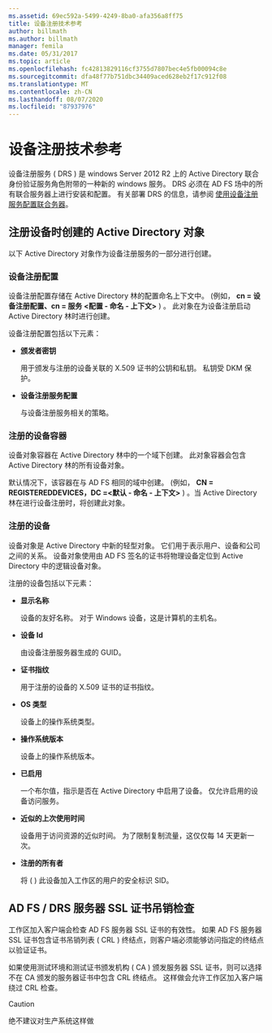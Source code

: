```yaml
---
ms.assetid: 69ec592a-5499-4249-8ba0-afa356a8ff75
title: 设备注册技术参考
author: billmath
ms.author: billmath
manager: femila
ms.date: 05/31/2017
ms.topic: article
ms.openlocfilehash: fc42813829116cf3755d7807bec4e5fb00094c8e
ms.sourcegitcommit: dfa48f77b751dbc34409aced628eb2f17c912f08
ms.translationtype: MT
ms.contentlocale: zh-CN
ms.lasthandoff: 08/07/2020
ms.locfileid: "87937976"
---
```

# <a name="device-registration-technical-reference"></a>设备注册技术参考
设备注册服务 \( DRS \) 是 windows Server 2012 R2 上的 Active Directory 联合身份验证服务角色附带的一种新的 windows 服务。  DRS 必须在 AD FS 场中的所有联合服务器上进行安装和配置。  有关部署 DRS 的信息，请参阅 [使用设备注册服务配置联合务器](/previous-versions/windows/it-pro/windows-server-2012-R2-and-2012/dn486831(v=ws.11))。

## <a name="active-directory-objects-created-when-a-device-is-registered"></a>注册设备时创建的 Active Directory 对象
以下 Active Directory 对象作为设备注册服务的一部分进行创建。

### <a name="device-registration-configuration"></a>设备注册配置
设备注册配置存储在 Active Directory 林的配置命名上下文中。 \(例如， **cn \= 设备注册配置、cn \= 服务 <配置 \- 命名 \- 上下文>** \) 。 此对象在为设备注册启动 Active Directory 林时进行创建。

设备注册配置包括以下元素：

-   **颁发者密钥**

    用于颁发与注册的设备关联的 X.509 证书的公钥和私钥。  私钥受 DKM 保护。

-   **设备注册服务配置**

    与设备注册服务相关的策略。

### <a name="registered-devices-container"></a>注册的设备容器
设备对象容器在 Active Directory 林中的一个域下创建。  此对象容器会包含 Active Directory 林的所有设备对象。

默认情况下，该容器在与 AD FS 相同的域中创建。  \(例如， **CN \= REGISTEREDDEVICES，DC \=<默认 \- 命名 \- 上下文>** \) 。当 Active Directory 林在进行设备注册时，将创建此对象。

### <a name="registered-devices"></a>注册的设备
设备对象是 Active Directory 中新的轻型对象。  它们用于表示用户、设备和公司之间的关系。  设备对象使用由 AD FS 签名的证书将物理设备定位到 Active Directory 中的逻辑设备对象。

注册的设备包括以下元素：

-   **显示名称**

    设备的友好名称。  对于 Windows 设备，这是计算机的主机名。

-   **设备 Id**

    由设备注册服务器生成的 GUID。

-   **证书指纹**

    用于注册的设备的 X.509 证书的证书指纹。

-   **OS 类型**

    设备上的操作系统类型。

-   **操作系统版本**

    设备上的操作系统版本。

-   **已启用**

    一个布尔值，指示是否在 Active Directory 中启用了设备。  仅允许启用的设备访问服务。

-   **近似的上次使用时间**

    设备用于访问资源的近似时间。  为了限制复制流量，这仅仅每 14 天更新一次。

-   **注册的所有者**

    将 \( \) 此设备加入工作区的用户的安全标识 SID。

## <a name="ad-fsdrs-server-ssl-certificate-revocation-checking"></a>AD FS \/ DRS 服务器 SSL 证书吊销检查
工作区加入客户端会检查 AD FS 服务器 SSL 证书的有效性。  如果 AD FS 服务器 SSL 证书包含证书吊销列表 \( CRL \) 终结点，则客户端必须能够访问指定的终结点以验证证书。

如果使用测试环境和测试证书颁发机构 \( CA \) 颁发服务器 SSL 证书，则可以选择不在 CA 颁发的服务器证书中包含 CRL 终结点。  这样做会允许工作区加入客户端绕过 CRL 检查。

> [!CAUTION]
> 绝不建议对生产系统这样做

